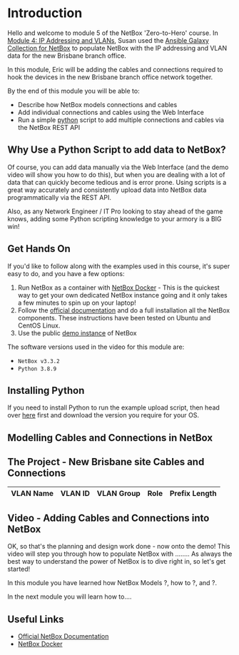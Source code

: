 # Introduction

Hello and welcome to module 5 of the NetBox 'Zero-to-Hero' course. In [Module 4: IP Addressing and VLANs](../4-ip-addressing-and-vlans/4-ip-addressing-and-vlans.md),  Susan used the [Ansible Galaxy Collection for NetBox](https://galaxy.ansible.com/netbox/netbox) to populate NetBox with the IP addressing and VLAN data for the new Brisbane branch office. 

In this module, Eric will be adding the cables and connections required to hook the devices in the new Brisbane branch office network together. 

By the end of this module you will be able to:
- Describe how NetBox models connections and cables
- Add individual connections and cables using the Web Interface
- Run a simple [python](https://www.python.org/) script to add multiple connections and cables via the NetBox REST API

## Why Use a Python Script to add data to NetBox? 
Of course, you can add data manually via the Web Interface (and the demo video will show you how to do this), but when you are dealing with a lot of data that can quickly become tedious and is error prone. Using scripts is a great way accurately and consistently upload data into NetBox data programmatically via the REST API.

Also, as any Network Engineer / IT Pro looking to stay ahead of the game knows, adding some Python scripting knowledge to your armory is a BIG win! 

## Get Hands On
If you'd like to follow along with the examples used in this course, it's super easy to do, and you have a few options: 
1.  Run NetBox as a container with [NetBox Docker](https://github.com/netbox-community/netbox-docker) - This is the quickest way to get your own dedicated NetBox instance going and it only takes a few minutes to spin up on your laptop!
2.  Follow the [official documentation](https://docs.netbox.dev/en/stable/installation/) and do a full installation all the NetBox components. These instructions have been tested on Ubuntu and CentOS Linux.
3.  Use the public [demo instance](https://demo.netbox.dev/) of NetBox   

The software versions used in the video for this module are: 
- `NetBox v3.3.2`
- `Python 3.8.9`

## Installing Python
If you need to install Python to run the example upload script, then head over [here](https://www.python.org/downloads/) first and download the version you require for your OS. 

## Modelling Cables and Connections in NetBox

## The Project - New Brisbane site Cables and Connections

| VLAN Name | VLAN ID | VLAN Group | Role | Prefix Length |
| :--- | :---: | :--- | :--- | :---: |

## Video - Adding Cables and Connections into NetBox
OK, so that's the planning and design work done - now onto the demo! This video will step you through how to populate NetBox with ........
As always the best way to understand the power of NetBox is to dive right in, so let's get started!

<!-- link to video here -->

In this module you have learned how NetBox Models ?, how to ?, and ?. 

In the next module you will learn how to....

## Useful Links
- [Official NetBox Documentation](https://docs.netbox.dev/en/stable/)
- [NetBox Docker](https://github.com/netbox-community/netbox-docker)
